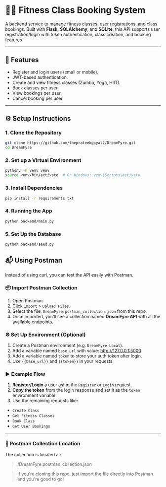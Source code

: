 # 🏋️‍♀️ Fitness Class Booking System

A backend service to manage fitness classes, user registrations, and class bookings. Built with **Flask**, **SQLAlchemy**, and **SQLite**, this API supports user registration/login with token authentication, class creation, and booking features.

---

## 🚀 Features

- Register and login users (email or mobile).
- JWT-based authentication.
- Create and view fitness classes (Zumba, Yoga, HIIT).
- Book classes per user.
- View bookings per user.
- Cancel booking per user.

---

## ⚙️ Setup Instructions

### 1. Clone the Repository

```bash
git clone https://github.com/theprateekgoyal2/DreamFyre.git
cd DreamFyre
````

### 2. Set up a Virtual Environment 

```bash
python3 -m venv venv
source venv/bin/activate  # On Windows: venv\Scripts\activate
```

### 3. Install Dependencies
```bash
pip install -r requirements.txt
```

### 4. Running the App
```bash
python backend/main.py
```

### 5. Set Up the Database
```bash
python backend/seed.py
```

## 📬 Using Postman

Instead of using curl, you can test the API easily with Postman.

### 📦 Import Postman Collection

1. Open Postman.
2. Click `Import` > `Upload Files`.
3. Select the file: `DreamFyre.postman_collection.json` from this repo.
4. Once imported, you’ll see a collection named **DreamFyre API** with all the available endpoints.

### ⚙️ Set Up Environment (Optional)

1. Create a Postman environment (e.g. `DreamFyre Local`).
2. Add a variable named `base_url` with value: http://127.0.0.1:5000
3. Add a variable named `token` to store your auth token after login.
4. Use `{{base_url}}` and `{{token}}` in your requests.

### ▶️ Example Flow

1. **Register/Login** a user using the `Register` or `Login` request.
2. **Copy the token** from the login response and set it as the `token` environment variable.
3. Use the remaining requests like:
- `Create Class`
- `Get Fitness Classes`
- `Book Class`
- `Get User Bookings`

---
### 📁 Postman Collection Location

The collection is located at: 
> /DreamFyre.postman_collection.json

> If you're cloning this repo, just import the file directly into Postman and you're good to go!
